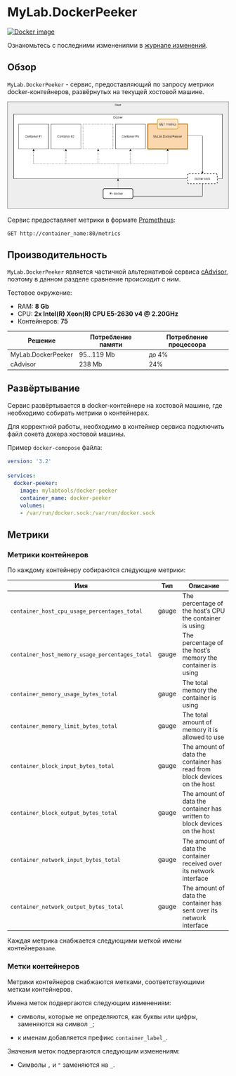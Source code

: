 # MyLab.DockerPeeker
[![Docker image](https://img.shields.io/docker/v/mylabtools/docker-peeker?label=Docker%20image)](https://hub.docker.com/r/mylabtools/docker-peeker)

Ознакомьтесь с последними изменениями в [журнале изменений](/changelog.md).

## Обзор

`MyLab.DockerPeeker` - сервис, предоставляющий по запросу метрики docker-контейнеров, развёрнутых на текущей хостовой машине.

![Схема работы](./doc/mylab.dockerpeeker.png)



Сервис предоставляет метрики в формате [Prometheus](https://prometheus.io/docs/concepts/data_model/):

```
GET http://container_name:80/metrics
```

## Производительность

`MyLab.DockerPeeker` является частичной альтернативой сервиса [cAdvisor](https://github.com/google/cadvisor), поэтому в данном разделе сравнение происходит с ним.

Тестовое окружение:

* RAM: **8 Gb**
* CPU: **2х Intel(R) Xeon(R) CPU E5-2630 v4 @ 2.20GHz**
* Контейнеров: **75**

| Решение            | Потребление памяти | Потребление процессора |
| ------------------ | ------------------ | ---------------------- |
| MyLab.DockerPeeker | 95...119 Mb        | до 4%                  |
| cAdvisor           | 238 Mb             | 24%                    |

## Развёртывание

Сервис развёртывается в docker-контейнере на хостовой машине, где необходимо собирать метрики о контейнерах.

Для корректной работы, необходимо в контейнер сервиса подключить файл сокета докера хостовой машины.

Пример `docker-comopose` файла:

```yaml
version: '3.2'

services:
  docker-peeker:
    image: mylabtools/docker-peeker
    container_name: docker-peeker
    volumes:
    - /var/run/docker.sock:/var/run/docker.sock
```

## Метрики

### Метрики контейнеров

По каждому контейнеру собираются следующие метрики:

| Имя                                             | Тип   | Описание                                                     |
| ----------------------------------------------- | ----- | ------------------------------------------------------------ |
| `container_host_cpu_usage_percentages_total`    | gauge | The percentage of the host’s CPU the container is using      |
| `container_host_memory_usage_percentages_total` | gauge | The percentage of the host’s memory the container is using   |
| `container_memory_usage_bytes_total`            | gauge | The total memory the container is using                      |
| `container_memory_limit_bytes_total`            | gauge | The total amount of memory it is allowed to use              |
| `container_block_input_bytes_total`             | gauge | The amount of data the container has read from block devices on the host |
| `container_block_output_bytes_total`            | gauge | The amount of data the container has written to block devices on the host |
| `container_network_input_bytes_total`           | gauge | The amount of data the container received over its network interface |
| `container_network_output_bytes_total`          | gauge | The amount of data the container has sent over its network interface |

Каждая метрика снабжается следующими меткой имени контейнера`name`.

### Метки контейнеров

Метрики контейнеров снабжаются метками, соответствующими меткам контейнеров. 

Имена меток подвергаются следующим изменениям:

* символы, которые не определяются, как буквы или цифры, заменяются на символ `_`;

* к именам добавляется префикс `container_label_`.

Значения меток подвергаются следующим изменениям:

*  Символы `,` и `"` заменяются на `_`.

